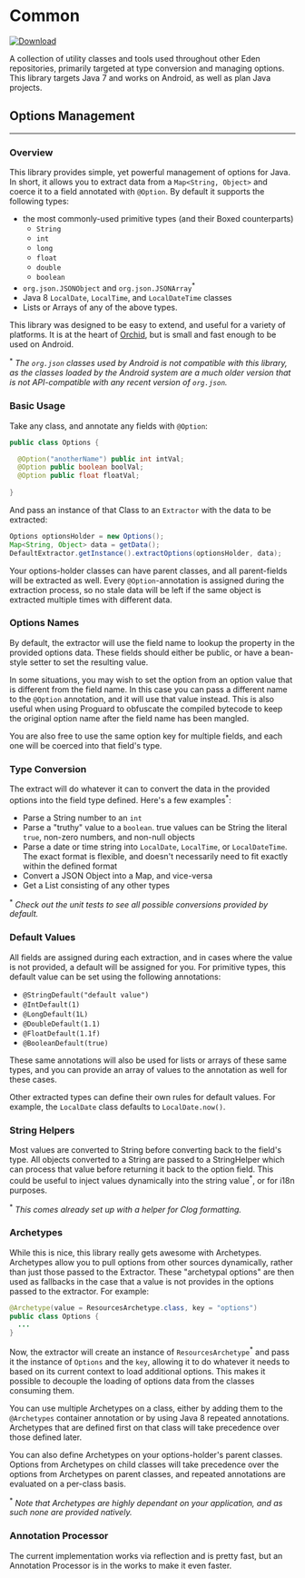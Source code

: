 # Common

[ ![Download](https://api.bintray.com/packages/javaeden/Eden/Common/images/download.svg) ](https://bintray.com/javaeden/Eden/Common/_latestVersion)

A collection of utility classes and tools used throughout other Eden repositories, primarily targeted at type conversion
and managing options. This library targets Java 7 and works on Android, as well as plan Java projects.

## Options Management

---

### Overview

This library provides simple, yet powerful management of options for Java. In short, it allows you to extract data from 
a `Map<String, Object>` and coerce it to a field annotated with `@Option`. By default it supports the following types:

- the most commonly-used primitive types (and their Boxed counterparts)
    - `String`
    - `int`
    - `long`
    - `float`
    - `double`
    - `boolean`
- `org.json.JSONObject` and `org.json.JSONArray`<sup>*</sup>
- Java 8 `LocalDate`, `LocalTime`, and `LocalDateTime` classes
- Lists or Arrays of any of the above types.

This library was designed to be easy to extend, and useful for a variety of platforms. It is at the heart of 
[Orchid](https://orchid.netlify.com), but is small and fast enough to be used on Android. 

<sup>*</sup> _The `org.json` classes used by Android is not compatible with this library, as the classes loaded by the 
Android system are a much older version that is not API-compatible with any recent version of `org.json`._ 

### Basic Usage

Take any class, and annotate any fields with `@Option`:

```java
public class Options {

  @Option("anotherName") public int intVal;
  @Option public boolean boolVal;
  @Option public float floatVal;
  
}
```

And pass an instance of that Class to an `Extractor` with the data to be extracted:

```java
Options optionsHolder = new Options();
Map<String, Object> data = getData();
DefaultExtractor.getInstance().extractOptions(optionsHolder, data);
```

Your options-holder classes can have parent classes, and all parent-fields will be extracted as well. Every 
`@Option`-annotation is assigned during the extraction process, so no stale data will be left if the same object is 
extracted multiple times with different data.

### Options Names

By default, the extractor will use the field name to lookup the property in the provided options data. These fields 
should either be public, or have a bean-style setter to set the resulting value. 

In some situations, you may wish to set the option from an option value that is different from the field name. In this 
case you can pass a different name to the `@Option` annotation, and it will use that value instead. This is also useful
when using Proguard to obfuscate the compiled bytecode to keep the original option name after the field name has been 
mangled. 

You are also free to use the same option key for multiple fields, and each one will be coerced into that field's type.

### Type Conversion

The extract will do whatever it can to convert the data in the provided options into the field type defined. Here's a 
few examples<sup>*</sup>:

- Parse a String number to an `int`
- Parse a "truthy" value to a `boolean`. true values can be String the literal `true`, non-zero numbers, and non-null 
    objects
- Parse a date or time string into `LocalDate`, `LocalTime`, or `LocalDateTime`. The exact format is flexible, and 
    doesn't necessarily need to fit exactly within the defined format
- Convert a JSON Object into a Map, and vice-versa
- Get a List consisting of any other types

<sup>*</sup> _Check out the unit tests to see all possible conversions provided by default._

### Default Values

All fields are assigned during each extraction, and in cases where the value is not provided, a default will be assigned
for you. For primitive types, this default value can be set using the following annotations:

- `@StringDefault("default value")`
- `@IntDefault(1)`
- `@LongDefault(1L)`
- `@DoubleDefault(1.1)`
- `@FloatDefault(1.1f)`
- `@BooleanDefault(true)`

These same annotations will also be used for lists or arrays of these same types, and you can provide an array of values
to the annotation as well for these cases.

Other extracted types can define their own rules for default values. For example, the `LocalDate` class defaults to 
`LocalDate.now()`. 

### String Helpers

Most values are converted to String before converting back to the field's type. All objects converted to a String are
passed to a StringHelper which can process that value before returning it back to the option field. This could be useful
to inject values dynamically into the string value<sup>*</sup>, or for i18n purposes.

<sup>*</sup> _This comes already set up with a helper for Clog formatting._

### Archetypes

While this is nice, this library really gets awesome with Archetypes. Archetypes allow you to pull options from other 
sources dynamically, rather than just those passed to the Extractor. These "archetypal options" are then used as 
fallbacks in the case that a value is not provides in the options passed to the extractor. For example:

```java
@Archetype(value = ResourcesArchetype.class, key = "options")
public class Options {
  ...
}
```

Now, the extractor will create an instance of `ResourcesArchetype`<sup>*</sup> and pass it the instance of `Options` and 
the `key`, allowing it to do whatever it needs to based on its current context to load additional options. This makes it 
possible to decouple the loading of options data from the classes consuming them.

You can use multiple Archetypes on a class, either by adding them to the `@Archetypes` container annotation or by using
Java 8 repeated annotations. Archetypes that are defined first on that class will take precedence over those defined
later.

You can also define Archetypes on your options-holder's parent classes. Options from Archetypes on child classes will 
take precedence over the options from Archetypes on parent classes, and repeated annotations are evaluated on a 
per-class basis.

<sup>*</sup> _Note that Archetypes are highly dependant on your application, and as such none are provided natively._

### Annotation Processor

The current implementation works via reflection and is pretty fast, but an Annotation Processor is in the works to make
it even faster. 